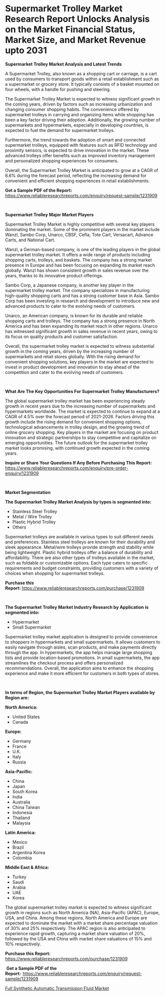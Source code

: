 <p><h1>Supermarket Trolley Market Research Report Unlocks Analysis on the Market Financial Status, Market Size, and Market Revenue upto 2031</h1></p><p><strong>Supermarket Trolley Market Analysis and Latest Trends</strong></p>
<p><p>A Supermarket Trolley, also known as a shopping cart or carriage, is a cart used by consumers to transport goods within a retail establishment such as a supermarket or grocery store. It typically consists of a basket mounted on four wheels, with a handle for pushing and steering.</p><p>The Supermarket Trolley Market is expected to witness significant growth in the coming years, driven by factors such as increasing urbanization and changing consumer shopping habits. The convenience offered by supermarket trolleys in carrying and organizing items while shopping has been a key factor driving their adoption. Additionally, the growing number of supermarkets and hypermarkets, especially in developing countries, is expected to fuel the demand for supermarket trolleys.</p><p>Furthermore, the trend towards the adoption of smart and connected supermarket trolleys, equipped with features such as RFID technology and proximity sensors, is expected to drive innovation in the market. These advanced trolleys offer benefits such as improved inventory management and personalized shopping experiences for consumers.</p><p>Overall, the Supermarket Trolley Market is anticipated to grow at a CAGR of 6.6% during the forecast period, reflecting the increasing demand for convenient and efficient shopping experiences in retail establishments.</p></p>
<p><strong>Get a Sample PDF of the Report:&nbsp;</strong> <a href="https://www.reliableresearchreports.com/enquiry/request-sample/1231909">https://www.reliableresearchreports.com/enquiry/request-sample/1231909</a></p>
<p>&nbsp;</p>
<p><strong>Supermarket Trolley Major Market Players</strong></p>
<p><p>Supermarket Trolley Market is highly competitive with several key players dominating the market. Some of the prominent players in the market include Wanzl, Sambo Corp, Unarco, CBSF, Cefla, Tote Cart, Versacart, Advance Carts, and National Cart. </p><p>Wanzl, a German-based company, is one of the leading players in the global supermarket trolley market. It offers a wide range of products including shopping carts, trolleys, and baskets. The company has a strong market presence in Europe and has been focusing on expanding its market reach globally. Wanzl has shown consistent growth in sales revenue over the years, thanks to its innovative product offerings.</p><p>Sambo Corp, a Japanese company, is another key player in the supermarket trolley market. The company specializes in manufacturing high-quality shopping carts and has a strong customer base in Asia. Sambo Corp has been investing in research and development to introduce new and advanced products to cater to the evolving needs of customers.</p><p>Unarco, an American company, is known for its durable and reliable shopping carts and trolleys. The company has a strong presence in North America and has been expanding its market reach in other regions. Unarco has witnessed significant growth in sales revenue in recent years, owing to its focus on quality products and customer satisfaction.</p><p>Overall, the supermarket trolley market is expected to witness substantial growth in the coming years, driven by the increasing number of supermarkets and retail stores globally. With the rising demand for convenient shopping solutions, key players in the market are expected to invest in product development and innovation to stay ahead of the competition and cater to the evolving needs of customers.</p></p>
<p>&nbsp;</p>
<p><strong>What Are The Key Opportunities For Supermarket Trolley Manufacturers?</strong></p>
<p><p>The global supermarket trolley market has been experiencing steady growth in recent years due to the increasing number of supermarkets and hypermarkets worldwide. The market is expected to continue to expand at a CAGR of 4.5% over the forecast period of 2021-2026. Factors driving this growth include the rising demand for convenient shopping options, technological advancements in trolley design, and the growing trend of online grocery shopping. Key players in the market are focusing on product innovation and strategic partnerships to stay competitive and capitalize on emerging opportunities. The future outlook for the supermarket trolley market looks promising, with continued growth expected in the coming years.</p></p>
<p><strong>Inquire or Share Your Questions If Any Before Purchasing This Report:</strong> <a href="https://www.reliableresearchreports.com/enquiry/pre-order-enquiry/1231909">https://www.reliableresearchreports.com/enquiry/pre-order-enquiry/1231909</a></p>
<p>&nbsp;</p>
<p><strong>Market Segmentation</strong></p>
<p><strong>The Supermarket Trolley Market Analysis by types is segmented into:</strong></p>
<p><ul><li>Stainless Steel Trolley</li><li>Metal / Wire Trolley</li><li>Plastic Hybrid Trolley</li><li>Others</li></ul></p>
<p><p>Supermarket trolleys are available in various types to suit different needs and preferences. Stainless steel trolleys are known for their durability and sleek appearance. Metal/wire trolleys provide strength and stability while being lightweight. Plastic hybrid trolleys offer a balance of durability and affordability. There are also other types of trolleys available in the market, such as foldable or customizable options. Each type caters to specific requirements and budget constraints, providing customers with a variety of choices when shopping for supermarket trolleys.</p></p>
<p><strong>Purchase this Report:&nbsp;</strong><a href="https://www.reliableresearchreports.com/purchase/1231909">https://www.reliableresearchreports.com/purchase/1231909</a></p>
<p>&nbsp;</p>
<p><strong>The Supermarket Trolley Market Industry Research by Application is segmented into:</strong></p>
<p><ul><li>Hypermarket</li><li>Small Supermarket</li></ul></p>
<p><p>Supermarket trolley market application is designed to provide convenience to shoppers in hypermarkets and small supermarkets. It allows customers to easily navigate through aisles, scan products, and make payments directly through the app. In hypermarkets, the app helps manage large shopping lists and provide location-based promotions. In small supermarkets, the app streamlines the checkout process and offers personalized recommendations. Overall, the application aims to enhance the shopping experience and make it more efficient for customers in both types of stores.</p></p>
<p>&nbsp;</p>
<p><strong>In terms of Region, the Supermarket Trolley Market Players available by Region are:</strong></p>
<p>
    <p> <strong> North America: </strong>
        <ul>
            <li>United States</li>
            <li>Canada</li>
        </ul>
        </p> 
    <p> <strong> Europe: </strong>
        <ul>
            <li>Germany</li>
            <li>France</li>
            <li>U.K.</li>
            <li>Italy</li>
            <li>Russia</li>
        </ul>
        </p> 
    <p> <strong> Asia-Pacific: </strong>
        <ul>
            <li>China</li>
            <li>Japan</li>
            <li>South Korea</li>
            <li>India</li>
            <li>Australia</li>
            <li>China Taiwan</li>
            <li>Indonesia</li>
            <li>Thailand</li>
            <li>Malaysia</li>
        </ul>
        </p> 
    <p> <strong> Latin America: </strong>
        <ul>
            <li>Mexico</li>
            <li>Brazil</li>
            <li>Argentina Korea</li>
            <li>Colombia</li>
        </ul>
        </p> 
    <p> <strong> Middle East & Africa: </strong>
        <ul>
            <li>Turkey</li>
            <li>Saudi</li>
            <li>Arabia</li>
            <li>UAE</li>
            <li>Korea</li>
        </ul>
    </p>
    </p>
<p><p>The global supermarket trolley market is expected to witness significant growth in regions such as North America (NA), Asia-Pacific (APAC), Europe, USA, and China. Among these regions, North America and Europe are expected to dominate the market with a market share percentage valuation of 30% and 25% respectively. The APAC region is also anticipated to experience rapid growth, capturing a market share valuation of 20%, followed by the USA and China with market share valuations of 15% and 10% respectively.</p></p>
<p><strong>Purchase this Report: </strong><a href="https://www.reliableresearchreports.com/purchase/1231909">https://www.reliableresearchreports.com/purchase/1231909</a></p>
<p>&nbsp;<strong>Get a Sample PDF of the Report:&nbsp;&nbsp;</strong><a href="https://www.reliableresearchreports.com/enquiry/request-sample/1231909">https://www.reliableresearchreports.com/enquiry/request-sample/1231909</a></p>
<p><strong></strong></p>
<p><p><a href="https://frill-swim-3cd.notion.site/Full-Synthetic-Automatic-Transmission-Fluid-Market-Size-2024-2031-Global-Industrial-Analysis-Key--40a59ae024844ffd8e1d7e45235c6bcd">Full Synthetic Automatic Transmission Fluid Market</a></p></p>